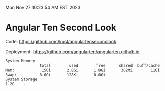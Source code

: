 Mon Nov 27 10:23:54 AM EST 2023

# Angular Ten Second Look

Code: https://github.com/kusl/angulartensecondlook

Deployment: https://github.com/angularten/angularten.github.io

```bash
System Memory
               total        used        free      shared  buff/cache   available
Mem:            15Gi       2.8Gi       1.8Gi       302Mi        11Gi        12Gi
Swap:          8.0Gi       128Ki       8.0Gi
System Storage
1.2G	.
```
```bash
